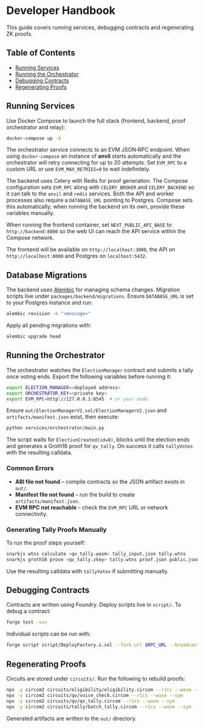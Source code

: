 # Developer Handbook

This guide covers running services, debugging contracts and regenerating ZK proofs.

## Table of Contents
- [Running Services](#running-services)
- [Running the Orchestrator](#running-the-orchestrator)
- [Debugging Contracts](#debugging-contracts)
- [Regenerating Proofs](#regenerating-proofs)

## Running Services

Use Docker Compose to launch the full stack (frontend, backend,
proof orchestrator and relay):

```bash
docker-compose up -d
```

The orchestrator service connects to an EVM JSON‑RPC endpoint. When using
`docker-compose` an instance of **anvil** starts automatically and the
orchestrator will retry connecting for up to 20 attempts. Set `EVM_RPC` to a
custom URL or use `EVM_MAX_RETRIES=0` to wait indefinitely.

The backend uses Celery with Redis for proof generation. The Compose
configuration sets `EVM_RPC` along with `CELERY_BROKER` and
`CELERY_BACKEND` so it can talk to the `anvil` and `redis` services. Both the
API and worker processes also require a `DATABASE_URL` pointing to Postgres.
Compose sets this automatically; when running the backend on its own, provide
these variables manually.

When running the frontend container, set `NEXT_PUBLIC_API_BASE` to
`http://backend:8000` so the web UI can reach the API service within the
Compose network.

The frontend will be available on `http://localhost:3000`, the API on
`http://localhost:8000` and Postgres on `localhost:5432`.

## Database Migrations

The backend uses [Alembic](https://alembic.sqlalchemy.org/) for managing
schema changes. Migration scripts live under `packages/backend/migrations`.
Ensure `DATABASE_URL` is set to your Postgres instance and run:

```bash
alembic revision -m "<message>"
```

Apply all pending migrations with:

```bash
alembic upgrade head
```

## Running the Orchestrator

The orchestrator watches the `ElectionManager` contract and submits a tally once
voting ends. Export the following variables before running it:

```bash
export ELECTION_MANAGER=<deployed address>
export ORCHESTRATOR_KEY=<private key>
export EVM_RPC=http://127.0.0.1:8545  # or your node
```

Ensure `out/ElectionManagerV2.sol/ElectionManagerV2.json` and
`artifacts/manifest.json` exist, then execute:

```bash
python services/orchestrator/main.py
```

The script waits for `ElectionCreated(id=0)`, blocks until the election ends and
generates a Groth16 proof for `qv_tally`. On success it calls `tallyVotes` with
the resulting calldata.

### Common Errors

- **ABI file not found** – compile contracts so the JSON artifact exists in
  `out/`.
- **Manifest file not found** – run the build to create `artifacts/manifest.json`.
- **EVM RPC not reachable** – check the `EVM_RPC` URL or network connectivity.

### Generating Tally Proofs Manually

To run the proof steps yourself:

```bash
snarkjs wtns calculate <qv_tally.wasm> tally_input.json tally.wtns
snarkjs groth16 prove <qv_tally.zkey> tally.wtns proof.json public.json
```

Use the resulting calldata with `tallyVotes` if submitting manually.

## Debugging Contracts

Contracts are written using Foundry. Deploy scripts live in `script/`.
To debug a contract:

```bash
forge test -vvv
```

Individual scripts can be run with:

```bash
forge script script/DeployFactory.s.sol --fork-url $RPC_URL --broadcast
```

## Regenerating Proofs

Circuits are stored under `circuits/`. Run the following to rebuild proofs:

```bash
npx -y circom2 circuits/eligibility/eligibility.circom --r1cs --wasm --sym
npx -y circom2 circuits/qv/voice_check.circom --r1cs --wasm --sym
npx -y circom2 circuits/qv/qv_tally.circom --r1cs --wasm --sym
npx -y circom2 circuits/tally/batch_tally.circom --r1cs --wasm --sym
```

Generated artifacts are written to the `out/` directory.

